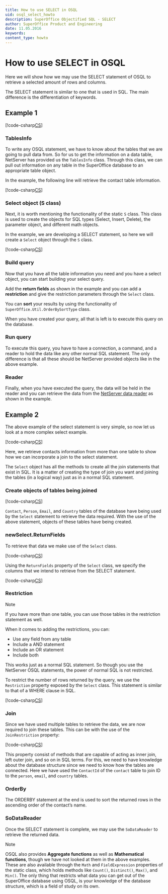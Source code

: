 ```yaml
---
title: How to use SELECT in OSQL
uid: osql_select_howto
description: SuperOffice Objectified SQL - SELECT
author: SuperOffice Product and Engineering
date: 11.05.2016
keywords:
content_type: howto
---
```


# How to use SELECT in OSQL

Here we will show how we may use the SELECT statement of OSQL to retrieve a selected amount of rows and columns.

The SELECT statement is similar to one that is used in SQL. The main difference is the differentiation of keywords.

## Example 1

[!code-csharp[CS](includes/select-1.cs)]

### TablesInfo

To write any OSQL statement, we have to know about the tables that we are going to pull data from. So for us to get the information on a data table, NetServer has provided us the `TablesInfo` class. Through this class, we can pull out information on any table in the SuperOffice database to an appropriate table object.

In the example, the following line will retrieve the contact table information.

[!code-csharp[CS](includes/select-1.cs?range=10)]

### Select object (S class)

Next, it is worth mentioning the functionality of the static `S` class. This class is used to create the objects for SQL types (Select, Insert, Delete), the parameter object, and different math objects.

In the example, we are developing a SELECT statement, so here we will create a `Select` object through the `S` class.

[!code-csharp[CS](includes/select-1.cs?range=13)]

### Build query

Now that you have all the table information you need and you have a select object, you can start building your select query.

Add the **return fields** as shown in the example and you can add a **restriction** and give the restriction parameters through the `Select` class.

You can **sort** your results by using the functionality of `SuperOffice.Util.OrderBySortType` class.

When you have created your query, all that is left is to execute this query on the database.

### Run query

To execute this query, you have to have a connection, a command, and a reader to hold the data like any other normal SQL statement. The only difference is that all these should be NetServer provided objects like in the above example.

### Reader

Finally, when you have executed the query, the data will be held in the reader and you can retrieve the data from the [NetServer data reader][1] as shown in the example.

## Example 2

The above example of the select statement is very simple, so now let us look at a more complex select example.

[!code-csharp[CS](includes/select-2.cs)]

Here, we retrieve contacts information from more than one table to show how we can incorporate a join to the select statement.

The `Select` object has all the methods to create all the join statements that exist in SQL. It is a matter of creating the type of join you want and joining the tables (in a logical way) just as in a normal SQL statement.

### Create objects of tables being joined

[!code-csharp[CS](includes/select-2.cs?range=8-11)]

`Contact`, `Person`, `Email`, and `Country` tables of the database have being used by the `Select` statement to retrieve the data required. With the use of the above statement, objects of these tables have being created.

### newSelect.ReturnFields

To retrieve that data we make use of the `Select` class.

[!code-csharp[CS](includes/select-2.cs?range=14)]

Using the `ReturnFields` property of the `Select` class, we specify the columns that we intend to retrieve from the SELECT statement.

[!code-csharp[CS](includes/select-2.cs?range=16)]

### Restriction

> [!NOTE]
> If you have more than one table, you can use those tables in the restriction statement as well.

When it comes to adding the restrictions, you can:

* Use any field from any table
* Include a AND statement
* Include an OR statement
* Include both

This works just as a normal SQL statement. So though you use the NetServer OSQL statements, the power of normal SQL is not restricted.

To restrict the number of rows returned by the query, we use the `Restriction` property exposed by the `Select` class. This statement is similar to that of a WHERE clause in SQL.

[!code-csharp[CS](includes/select-2.cs?range=19)]

### Join

Since we have used multiple tables to retrieve the data, we are now required to join these tables. This can be with the use of the `JoinRestriction` property:

[!code-csharp[CS](includes/select-2.cs?range=22-24)]

This property consist of methods that are capable of acting as inner join, left outer join, and so on in SQL terms. For this, we need to have knowledge about the database structure since we need to know how the tables are connected. Here we have used the `ContactId` of the `contact` table to join ID to the `person`, `email`, and `country` tables.

### OrderBy

The ORDERBY statement at the end is used to sort the returned rows in the ascending order of the contact’s name.

### SoDataReader

Once the SELECT statement is complete, we may use the `SoDataReader` to retrieve the returned data.

> [!NOTE]
> OSQL also provides **Aggregate functions** as well as **Mathematical functions**, though we have not looked at them in the above examples. These are also available through the `Math` and `FieldExpression` properties of the static class, which holds methods like `Count()`, `Distinct()`, `Max()`, and `Min()`. The only thing that restricts what data you can get out of the SuperOffice database using OSQL, is your knowledge of the database structure, which is a field of study on its own.

<!-- Referenced links -->
[1]: ../so-data-reader.md
